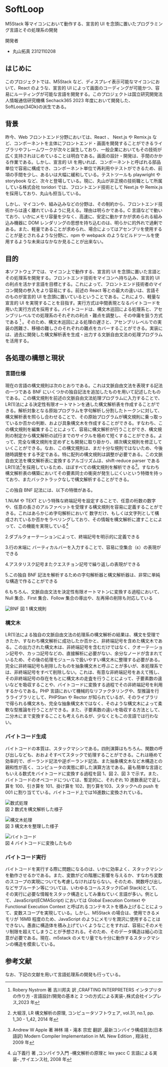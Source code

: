 # SoftLoop

M5Stack 等マイコンにおいて動作する、宣言的 UI を念頭に置いたプログラミング言語とその処理系の開発

開発者

- 丸山拓真 2312110208

## はじめに

このプロジェクトでは、M5Stack など、ディスプレイ表示可能なマイコンにおいて、React のような、宣言的 UI によって画面のコーディングが可能かつ、容易にルーティングが可能な言語を開発する。このプロジェクトは国立研究開発法人情報通信研究機構 Sechack365 2023 年度において開発した、SoftLoop(34Dk)の派生である。

## 背景

昨今、Web フロントエンド分野においては、React 、 Next.js や Remix.js など、コンポーネントを主体にフロントエンド・画面を開発することができるライブラリやフレームワークが次々と誕生しており、一般企業においてもその技術が広く支持されはじめていることは明白である。画面の設計・開発は、手間のかかる作業である。しかし、宣言的 UI を用いれば、コンポーネントと呼ばれる部品単位で容易に構成でき、コンポーネント単位で再利用やテストができるため、前項の手間を少し、あるいは大幅に緩和している。テストツールも playwright や storybook など、次々と登場している。現に、丸山が非正規の技術職として所属している株式会社 toridori では、フロントエンド技術として Next.js や Remix.js を採用しており、丸山も担当している。

しかし、マイコンや、組み込みなどの分野は、その制約から、フロントエンド技術からは遠く離れているように見える。理由は明らかである。C 言語などで動いており、いかにメモリ容量を少なく、高速に、安定に動かすかが求められる組み込み機器に DOM レンダリングの思想を持ち込むのは、明らかに的外れで過剰である。また、軽量であることが求められ、場合によってはアセンブリを使用することが是とされるような分野に、npm や webpack のようなビルドツールを使用するような未来はなかなか見ることが出来ない。

## 目的

本ソフトウェアでは、マイコン上で動作する、宣言的 UI を念頭に置いた言語とその処理系を開発する。フロントエンド技術をマイコンへ持ち込み、宣言的 UI の利点を活かす言語を目標とする。これによって、フロントエンド技術者のマイコン開発の参入をより容易にする。前述の React 等との最大の違いは、言語そのものが宣言的 UI を念頭に置いているということである。これにより、軽量な宣言的 UI を実現することを目指す。実行方式は中間表現となるバイトコードを用いた実行方式を採用する。バイトコードは、構文木巡回による処理系と、アセンブリレベルでの処理系のそれぞれの利点・難点を調整し、その中庸を狙う方式である [^1] 。そのため、構文木巡回による処理の遅さと、アセンブリレベルでの実装の困難さ、移植の難しさのそれぞれの難点をカバーすることができる。実装には、過去に開発した構文解析表を生成・出力する文脈自由文法の処理プログラムを活用する。

## 各処理の構想と現状

### 言語仕様

現在の言語の構文規則は次のとおりである。これは文脈自由文法を表現する記法の一つである BNF にいくつかの独自記法を追加したものを用いて記述したものである。この構文規則を前述の文脈自由文法処理プログラムに入力することで、LR(1)法による決定性有限オートマトンを通した構文解析表を作成することができる。解析対象となる原始プログラムを字句解析し分割したトークンに対して、構文解析表を照らし合わせることで、その原始プログラムが構文規則に乗っ取っているか否かの判断、および具象構文木を作成することができる。すなわち、この構文規則を編集することによって、容易に構文解析が行うことができ、構文規則の制定から構文解析の試行までのサイクルを極めて短くすることができる。よって、完全な構文規則を定めずとも開発に取り掛かり、順次構文規則を修正していくことができる。なお、この構文規則は、まだ十分な規則ではないため、今後随時調整をする予定である。特に配列の構文規則は調整が必要である。この文脈自由文法を構文解析表に変換するアルゴリズムは、shift-reduce parser である LR(1)法[^2]を採用しているため、ほぼすべての構文規則を解析できる[^3]。すなわち構文解析表の構築においてその要素同士の衝突が発生しにくいという特徴を持っており、またバックトラックなしで構文解析することができる。

この独自 BNF 記法には、以下の特徴がある。

1.NUM や TEXT という特殊な終端記号を設定することで、任意の桁数の数字や、任意の長さのアルファベットを受理する構文規則を容易に定義することができる。これはあらかじめ字句解析において 数字だけ、もしくは文字列として構成されているか否かをラベリングしており、その情報を構文解析に渡すことによって、この機能を実現している[^4]

2.ダブルクォーテーションによって、終端記号を明示的に定義できる

3.行の末端に バーティカルバーを入力することで、容易に空集合（ε）の表現ができる

4.アスタリスク記号またクエスチョン記号で繰り返しの表現ができる

5.この独自 BNF 記法を解析するための字句解析器と構文解析器は、非常に単純な構造で作ることができる

6.もちろん、文脈自由文法を決定性有限オートマトンに変換する過程において、Null 集合、First 集合、Follow 集合の導出や、左再帰の削除も対応している

![BNF](./v1/BNF.png)
図 1 構文規則

### 構文木

LR(1)法による独自の文脈自由文法の処理系の構文解析の結果は、構文を受理できたか、すなわち構文解析に成功したか否かと、非終端記号を含めた構文木である。この出力された構文木は、非終端記号を含むだけではなく、クオーテーション記号や、カッコ記号などの、直接解析に必要がない、余分なノードが含まれているため、その後の処理モジュールで扱いやすい構文木に整理する必要がある。完全に非終端記号も削除したものを抽象構文木と呼ぶことが多いが、本処理系では、非終端記号をすべて削除しない。これは、有意な非終端記号をあえて残し、その非終端記号の存在をもとに構文木の走査を行うことによって、子要素数の違いなどを吸収することや、バイトコードに変換する過程でその非終端記号を利用するからである。PHP 言語において機械的なリファクタリングや、型推論を行うライブラリとして、PHPStan や Rector が知られているが、そのライブラリ で得られる構文木も、完全な抽象構文木ではなく、そのような構文木によって柔軟な型推論を行うことができる。また、子要素数の違いを吸収する方法として、二分木にまで変換するこことも考えられるが、少なくともこの言語では行わない。

### バイトコード生成

バイトコードの本質は、スタックマシンである。四則演算はもちろん、関数の呼び出しなども、おおよそすべてスタックで処理することができる。これは極めて効率的で、ポーランド記法や逆ポーランド記法、また抽象構文木など木構造との親和性が高く、コンピュータの実態に即した演算方法である。最も簡単な言語ともいえる数式をバイトコードに変換する過程を図 1、図 2、図 3 で示す。また、バイトコードのオペコードについては、暫定的に、それぞれ 10 進数表記で足し算を 100、引き算を 101、掛け算を 102、割り算を103、スタックへの push を 001 に割り当てている。バイトコード上では16進数に変換されている。

![数式処理](./v1/数式処理.png) <br/>
図 2 数式を構文解析した様子

![構文木処理](./v1/構文木整理.png)<br/>
図 3 構文木を整理した様子

![バイトコード](./v1/バイトコード.png)<br/>
図 4 バイトコードに変換したもの

### バイトコード実行

バイトコードを実行する際に問題になるのは、いかに効率よく、スタックマシンを動作させるかである。また、変数がどの階層に影響を与えるか、すなわち変数のスコープの実現についても考慮しなければならない。そのため、関数呼び出しなどサブルーチン等については、いわゆるコールスタック(Call Stack)として、その実行に必要な情報をスタック構造としてみ重ねていく言語が多い。例として、JavaScript(ECMAScript) においては Global Execution Context や Functional Execution Context と呼ばれるコンテキストを積み上げることによって、変数スコープを実現している。しかし、M5Stack の場合は、使用できるメモリが 16MB 程度のため、JavaScript のようにメモリを潤沢に使用することはできない。愚直に構造体を積み上げていくようなことをすれば、容易にそのメモリ制限を超えてしまうことが予想される。そのため、そのデータ構造は細心の注意が必要である。現在、m5stack のメモリ量でも十分に動作するスタックマシンの構造を模索している。

## 参考文献

なお、下記の文献を用いて言語処理系の開発も行っている。
[^1]: Robery Nystrom 著 吉川邦夫 訳 ,CRAFTING INTERPRETERS インタプリタの作り方 -言語設計/開発の基本と 2 つの方式による実装-,株式会社インプレス,2023 年
[^2]: 大堀淳, LR 構文解析の原理, コンピュータソフトウェア, vol.31, no.1, pp. 1_30 - 1_42, 2014 年
[^3]: Andrew W Apple 著 神林 靖・滝本 宗宏 翻訳 ,最新コンパイラ構成技法(⽇本語訳) Modern Compiler Implementation in ML New Edition , 翔泳社 , 2009 年
[^4]: ⼭下義⾏ 著 ,コンパイラ⼊⾨ -構⽂解析の原理と lex yacc C ⾔語による実装- ,サイエンス社, 2008 年
